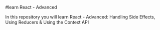 #learn React - Advanced

In this repository you will learn React - Advanced: Handling Side Effects, Using Reducers & Using the Context API